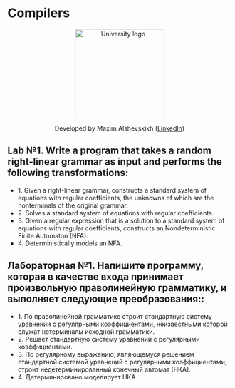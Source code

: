 # Compilers
<!-- UNIVERSITY LOGO -->
<div align="center">
  <a href="https://bmstu.ru">
    <img src="https://user-images.githubusercontent.com/67475107/225371733-8fd6f639-bf62-49bd-866c-4e08116fa20c.png" alt="University logo" height="200">
  </a>
  
  Developed by Maxim Alshevskikh (<a href="https://www.linkedin.com/in/maxim-alshevskikh-b473b42b3/">LinkedIn</a>)
  <br/>
</div>


<h2>Lab №1. Write a program that takes a random right-linear grammar as input and performs the following transformations:</h2>
<ul>
  <li>1. Given a right-linear grammar, constructs a standard system of equations with regular coefficients, the unknowns of which are the nonterminals of the original grammar.</li>
  <li>2. Solves a standard system of equations with regular coefficients.</li>
  <li>3. Given a regular expression that is a solution to a standard system of equations with regular coefficients, constructs an Nondeterministic Finite Automaton (NFA).</li>
  <li>4. Deterministically models an NFA.</li>
</ul>

<h2>Лабораторная №1. Напишите программу, которая в качестве входа принимает произвольную праволинейную грамматику, и выполняет следующие преобразования::</h2>
<ul>
  <li>1. По праволинейной грамматике строит стандартную систему уравнений с регулярными коэффициентами, неизвестными которой служат нетерминалы исходной грамматики.</li>
  <li>2. Решает стандартную систему уравнений с регулярными коэффициентами.</li>
  <li>3. По регулярному выражению, являющемуся решением стандартной системой уравнений с регулярными коэффициентами, строит недетерминированный конечный автомат (НКА).</li>
  <li>4. Детерминировано моделирует НКА.</li>
</ul>
